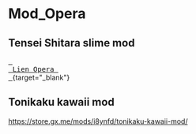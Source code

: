 # Mod_Opera

## Tensei Shitara slime mod
[<kbd> <br> Lien Opera <br> </kbd>](https://store.gx.me/mods/erql1w/tensei-shitara-slime-mod/){target="_blank"}

## Tonikaku kawaii mod
https://store.gx.me/mods/i8ynfd/tonikaku-kawaii-mod/
